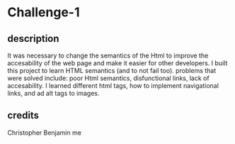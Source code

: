 # Challenge-1
## description
It was necessary to change the semantics of the Html to improve the accesability of the web page and make it easier for other developers.
I built this project to learn HTML semantics (and to not fail too).
problems that were solved include: poor Html semantics, disfunctional links, lack of accesability. 
I learned different html tags, how to implement navigational links, and ad alt tags to images.

## credits
Christopher Benjamin
me

